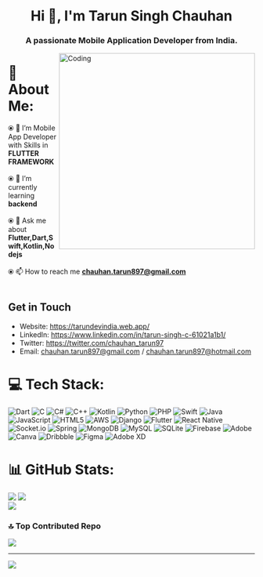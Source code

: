 <h1 align="center">Hi 👋, I'm Tarun Singh Chauhan</h1>
<h3 align="center">A passionate Mobile Application Developer from India.</h3>
<img align="right" alt="Coding" width="400" src="https://cdn.dribbble.com/users/1162077/screenshots/3848914/programmer.gif">


# 💫 About Me:
⦿ 🔭 I’m Mobile App Developer with Skills in **FLUTTER FRAMEWORK**<br><br> ⦿ 🌱 I’m currently learning **backend**<br><br> ⦿ 💬 Ask me about **Flutter,Dart,Swift,Kotlin,Nodejs**<br><br> ⦿ 📫 How to reach me **chauhan.tarun897@gmail.com**<br><br>


## Get in Touch
- Website: https://tarundevindia.web.app/
- LinkedIn: https://www.linkedin.com/in/tarun-singh-c-61021a1b1/
- Twitter: https://twitter.com/chauhan_tarun97
- Email: chauhan.tarun897@gmail.com / chauhan.tarun897@hotmail.com 

# 💻 Tech Stack:
![Dart](https://img.shields.io/badge/dart-%230175C2.svg?style=for-the-badge&logo=dart&logoColor=white) ![C](https://img.shields.io/badge/c-%2300599C.svg?style=for-the-badge&logo=c&logoColor=white) ![C#](https://img.shields.io/badge/c%23-%23239120.svg?style=for-the-badge&logo=csharp&logoColor=white) ![C++](https://img.shields.io/badge/c++-%2300599C.svg?style=for-the-badge&logo=c%2B%2B&logoColor=white) ![Kotlin](https://img.shields.io/badge/kotlin-%237F52FF.svg?style=for-the-badge&logo=kotlin&logoColor=white) ![Python](https://img.shields.io/badge/python-3670A0?style=for-the-badge&logo=python&logoColor=ffdd54) ![PHP](https://img.shields.io/badge/php-%23777BB4.svg?style=for-the-badge&logo=php&logoColor=white) ![Swift](https://img.shields.io/badge/swift-F54A2A?style=for-the-badge&logo=swift&logoColor=white) ![Java](https://img.shields.io/badge/java-%23ED8B00.svg?style=for-the-badge&logo=openjdk&logoColor=white) ![JavaScript](https://img.shields.io/badge/javascript-%23323330.svg?style=for-the-badge&logo=javascript&logoColor=%23F7DF1E) ![HTML5](https://img.shields.io/badge/html5-%23E34F26.svg?style=for-the-badge&logo=html5&logoColor=white) ![AWS](https://img.shields.io/badge/AWS-%23FF9900.svg?style=for-the-badge&logo=amazon-aws&logoColor=white)  ![Django](https://img.shields.io/badge/django-%23092E20.svg?style=for-the-badge&logo=django&logoColor=white) ![Flutter](https://img.shields.io/badge/Flutter-%2302569B.svg?style=for-the-badge&logo=Flutter&logoColor=white) ![React Native](https://img.shields.io/badge/react_native-%2320232a.svg?style=for-the-badge&logo=react&logoColor=%2361DAFB) ![Socket.io](https://img.shields.io/badge/Socket.io-black?style=for-the-badge&logo=socket.io&badgeColor=010101) ![Spring](https://img.shields.io/badge/spring-%236DB33F.svg?style=for-the-badge&logo=spring&logoColor=white) ![MongoDB](https://img.shields.io/badge/MongoDB-%234ea94b.svg?style=for-the-badge&logo=mongodb&logoColor=white) ![MySQL](https://img.shields.io/badge/mysql-%2300000f.svg?style=for-the-badge&logo=mysql&logoColor=white) ![SQLite](https://img.shields.io/badge/sqlite-%2307405e.svg?style=for-the-badge&logo=sqlite&logoColor=white) ![Firebase](https://img.shields.io/badge/Firebase-039BE5?style=for-the-badge&logo=Firebase&logoColor=white)  ![Adobe](https://img.shields.io/badge/adobe-%23FF0000.svg?style=for-the-badge&logo=adobe&logoColor=white) ![Canva](https://img.shields.io/badge/Canva-%2300C4CC.svg?style=for-the-badge&logo=Canva&logoColor=white) ![Dribbble](https://img.shields.io/badge/Dribbble-EA4C89?style=for-the-badge&logo=dribbble&logoColor=white) ![Figma](https://img.shields.io/badge/figma-%23F24E1E.svg?style=for-the-badge&logo=figma&logoColor=white) ![Adobe XD](https://img.shields.io/badge/Adobe%20XD-470137?style=for-the-badge&logo=Adobe%20XD&logoColor=#FF61F6)

# 📊 GitHub Stats:
![](https://github-readme-stats.vercel.app/api?username=tarunchauhan97&theme=dark&hide_border=false&include_all_commits=true&count_private=true)
![](https://github-readme-stats.vercel.app/api/top-langs/?username=tarunchauhan97&theme=dark&hide_border=false&include_all_commits=true&count_private=true&layout=compact)<br/>
![](https://github-readme-streak-stats.herokuapp.com/?user=tarunchauhan97&theme=dark&hide_border=false)<br/>


### 🔝 Top Contributed Repo
![](https://github-contributor-stats.vercel.app/api?username=tarunchauhan97&limit=5&theme=dark&combine_all_yearly_contributions=true)

---
[![](https://visitcount.itsvg.in/api?id=tarunchauhan97&icon=0&color=0)](https://visitcount.itsvg.in)

<!-- Proudly created with GPRM ( https://gprm.itsvg.in ) -->
